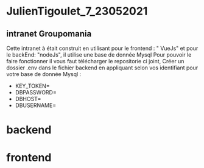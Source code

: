 # JulienTigoulet_7_23052021
## intranet Groupomania
Cette intranet à était construit en utilisant pour le frontend : " VueJs" et pour le backEnd: "nodeJs", il utilise une base de donnée Mysql
Pour pouvoir le faire fonctionner il vous faut télécharger le repositorie ci joint,
Créer un dossier .env dans le fichier backend en appliquant selon vos identifiant pour votre base de donnée Mysql :
  * KEY_TOKEN=
  * DBPASSWORD=
  * DBHOST=
  * DBUSERNAME=


# backend

# frontend
